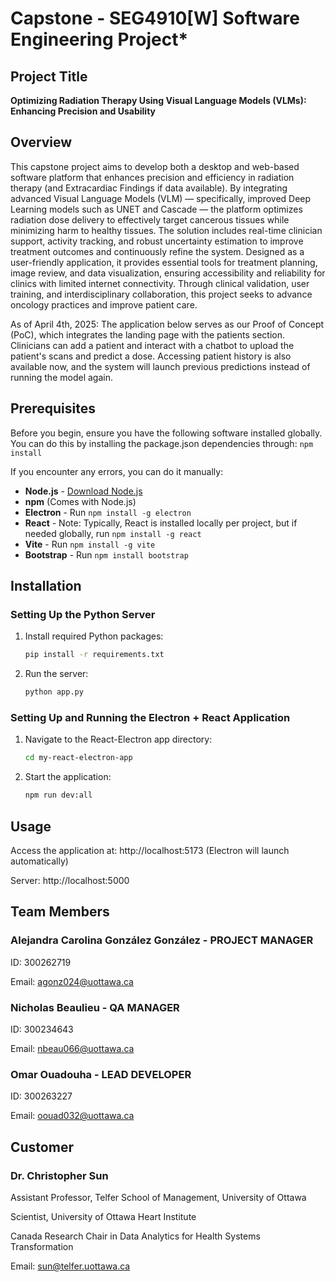 # Capstone - SEG4910[W] Software Engineering Project*

## Project Title
**Optimizing Radiation Therapy Using Visual Language Models (VLMs): Enhancing Precision and Usability**

## Overview
This capstone project aims to develop both a desktop and web-based software platform that enhances precision and efficiency in radiation therapy (and Extracardiac Findings if data available). By integrating advanced Visual Language Models (VLM) — specifically, improved Deep Learning models such as UNET and Cascade — the platform optimizes radiation dose delivery to effectively target cancerous tissues while minimizing harm to healthy tissues. The solution includes real-time clinician support, activity tracking, and robust uncertainty estimation to improve treatment outcomes and continuously refine the system. Designed as a user-friendly application, it provides essential tools for treatment planning, image review, and data visualization, ensuring accessibility and reliability for clinics with limited internet connectivity. Through clinical validation, user training, and interdisciplinary collaboration, this project seeks to advance oncology practices and improve patient care.

As of April 4th, 2025: The application below serves as our Proof of Concept (PoC), which integrates the landing page with the patients section. Clinicians can add a patient and interact with a chatbot to upload the patient's scans and predict a dose. Accessing patient history is also available now, and the system will launch previous predictions instead of running the model again.

## Prerequisites
Before you begin, ensure you have the following software installed globally.
You can do this by installing the package.json dependencies through:  `npm install`

If you encounter any errors, you can do it manually: 
- **Node.js** - [Download Node.js](https://nodejs.org/)
- **npm** (Comes with Node.js)
- **Electron** - Run `npm install -g electron`
- **React** - Note: Typically, React is installed locally per project, but if needed globally, run `npm install -g react`
- **Vite** - Run `npm install -g vite`
- **Bootstrap** - Run `npm install bootstrap`

## Installation
### Setting Up the Python Server
1. Install required Python packages:
   ```bash
   pip install -r requirements.txt
   
2. Run the server:
   ```bash
   python app.py

### Setting Up and Running the Electron + React Application
1. Navigate to the React-Electron app directory:
   ```bash
   cd my-react-electron-app
   
2. Start the application:
   ```bash
   npm run dev:all

## Usage
Access the application at: http://localhost:5173
(Electron will launch automatically)

Server: http://localhost:5000

## Team Members
### Alejandra Carolina González González - PROJECT MANAGER

ID: 300262719

Email: agonz024@uottawa.ca

### Nicholas Beaulieu - QA MANAGER

ID: 300234643

Email: nbeau066@uottawa.ca

### Omar Ouadouha - LEAD DEVELOPER

ID: 300263227

Email: oouad032@uottawa.ca

## Customer
### Dr. Christopher Sun

Assistant Professor, Telfer School of Management, University of Ottawa

Scientist, University of Ottawa Heart Institute

Canada Research Chair in Data Analytics for Health Systems Transformation

Email: sun@telfer.uottawa.ca


